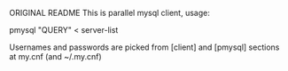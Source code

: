 

ORIGINAL README
This is parallel mysql client, usage:

pmysql "QUERY" < server-list

Usernames and passwords are picked from [client] and 
[pmysql] sections at my.cnf (and ~/.my.cnf)
